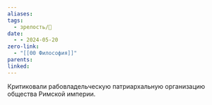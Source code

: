 ```yaml
---
aliases: 
tags:
  - зрелость/🌱
date:
  - - 2024-05-20
zero-link:
  - "[[00 Философия]]"
parents: 
linked:
---
```

Критиковали рабовладельческую патриархальную организацию общества Римской империи.